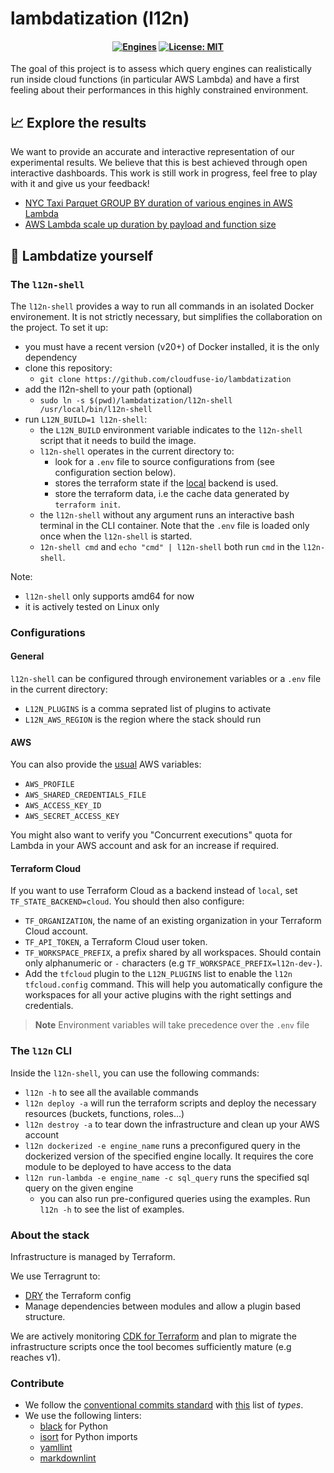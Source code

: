 # lambdatization (l12n)

<h4 align="center">

[![Engines](https://github.com/cloudfuse-io/lambdatization/actions/workflows/engines.yaml/badge.svg?branch=main)](https://github.com/cloudfuse-io/lambdatization/actions/workflows/engines.yaml)
[![License: MIT](https://img.shields.io/badge/License-MIT-green.svg)](LICENSE)

</h4>

The goal of this project is to assess which query engines can
realistically run inside cloud functions (in particular AWS
Lambda) and have a first feeling about their performances in
this highly constrained environment.

## :chart_with_upwards_trend: Explore the results

We want to provide an accurate and interactive representation of our
experimental results. We believe that this is best achieved through open
interactive dashboards. This work is still work in progress, feel free to play
with it and give us your feedback!
- [NYC Taxi Parquet GROUP BY duration of various engines in AWS
  Lambda][datastudio-engine-duration]
- [AWS Lambda scale up duration by payload and function size][datastudio-scaling-duration]

[datastudio-engine-duration]: https://www.cloudfuse.io/dashboards/standalone-engines
[datastudio-scaling-duration]: https://www.cloudfuse.io/dashboards/scale-up

## :hammer: Lambdatize yourself

### The `l12n-shell`
The `l12n-shell` provides a way to run all commands in an isolated Docker
environement. It is not strictly necessary, but simplifies the collaboration on
the project. To set it up:

- you must have a recent version (v20+) of Docker installed, it is the only
  dependency
- clone this repository:
  - `git clone https://github.com/cloudfuse-io/lambdatization`
- add the l12n-shell to your path (optional)
  - `sudo ln -s $(pwd)/lambdatization/l12n-shell /usr/local/bin/l12n-shell`
- run `L12N_BUILD=1 l12n-shell`:
  - the `L12N_BUILD` environment variable indicates to the `l12n-shell` script
    that it needs to build the image.
  - `l12n-shell` operates in the current directory to:
    - look for a `.env` file to source configurations from (see configuration
      section below).
    - stores the terraform state if the [local][tf_local_backend_docs] backend
      is used.
    - store the terraform data, i.e the cache data generated by `terraform
      init`.
  - the `l12n-shell` without any argument runs an interactive bash terminal in
    the CLI container. Note that the `.env` file is loaded only once when the
    `l12n-shell` is started.
  - `12n-shell cmd` and `echo "cmd" | l12n-shell` both run `cmd` in the
    `l12n-shell`.

[tf_local_backend_docs]: https://developer.hashicorp.com/terraform/language/settings/backends/local

Note:
- `l12n-shell` only supports amd64 for now
- it is actively tested on Linux only

### Configurations

#### General

`l12n-shell` can be configured through environement variables or a `.env` file
in the current directory:
- `L12N_PLUGINS` is a comma seprated list of plugins to activate
- `L12N_AWS_REGION` is the region where the stack should run

#### AWS

You can also provide the [usual][aws-cli-envvars] AWS variables:
- `AWS_PROFILE`
- `AWS_SHARED_CREDENTIALS_FILE`
- `AWS_ACCESS_KEY_ID`
- `AWS_SECRET_ACCESS_KEY`

You might also want to verify you "Concurrent executions" quota for Lambda in
your AWS account and ask for an increase if required.

[aws-cli-envvars]: https://docs.aws.amazon.com/cli/latest/userguide/cli-configure-envvars.html

#### Terraform Cloud

If you want to use Terraform Cloud as a backend instead of `local`, set
`TF_STATE_BACKEND=cloud`. You should then also configure:
- `TF_ORGANIZATION`, the name of an existing organization in your Terraform
  Cloud account.
- `TF_API_TOKEN`, a Terraform Cloud user token.
- `TF_WORKSPACE_PREFIX`, a prefix shared by all workspaces. Should contain only
  alphanumeric or `-` characters (e.g `TF_WORKSPACE_PREFIX=l12n-dev-`).
- Add the `tfcloud` plugin to the `L12N_PLUGINS` list to enable the `l12n
  tfcloud.config` command. This will help you automatically configure the
  workspaces for all your active plugins with the right settings and
  credentials.

> **Note**
> Environment variables will take precedence over the `.env` file

### The `l12n` CLI

Inside the `l12n-shell`, you can use the following commands:
- `l12n -h` to see all the available commands
- `l12n deploy -a` will run the terraform scripts and deploy the necessary
  resources (buckets, functions, roles...)
- `l12n destroy -a` to tear down the infrastructure and clean up your AWS
  account
- `l12n dockerized -e engine_name` runs a preconfigured query in the dockerized
  version of the specified engine locally. It requires the core module to be
  deployed to have access to the data
- `l12n run-lambda -e engine_name -c sql_query` runs the specified sql query on
  the given engine
  - you can also run pre-configured queries using the examples. Run `l12n -h` to
    see the list of examples.

###  About the stack

Infrastructure is managed by Terraform.

We use Terragrunt to:

- [DRY][wiki-dry] the Terraform config
- Manage dependencies between modules and allow a plugin based structure.

We are actively monitoring [CDK for Terraform][cdktf] and plan to migrate the
infrastructure scripts once the tool becomes sufficiently mature (e.g reaches
v1).

[wiki-dry]: https://en.wikipedia.org/wiki/Don%27t_repeat_yourself
[cdktf]: https://developer.hashicorp.com/terraform/cdktf

### Contribute

- We follow the [conventional commits standard][conventionalcommits-v1] with
  [this][commitizen-list] list of _types_.
- We use the following linters:
  - [black](https://github.com/psf/black) for Python
  - [isort](https://pycqa.github.io/isort/) for Python imports
  - [yamllint](https://yamllint.readthedocs.io/en/stable/)
  - [markdownlint](https://github.com/markdownlint/markdownlint)

[conventionalcommits-v1]: https://www.conventionalcommits.org/en/v1.0.0/
[commitizen-list]: https://github.com/commitizen/conventional-commit-types/blob/master/index.json
